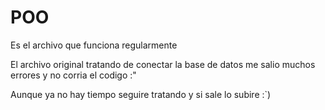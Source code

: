 # POO

Es el archivo que funciona regularmente 

El archivo original tratando de conectar la base de datos me salio muchos errores y no corria el codigo :"

Aunque ya no hay tiempo seguire tratando y si sale lo subire :`)
